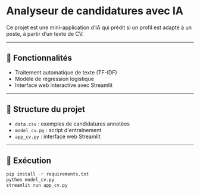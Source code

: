 # Analyseur de candidatures avec IA

Ce projet est une mini-application d’IA qui prédit si un profil est adapté à un poste, à partir d’un texte de CV.

---

## 🧰 Fonctionnalités

- Traitement automatique de texte (TF-IDF)
- Modèle de régression logistique
- Interface web interactive avec Streamlit

---

## 📁 Structure du projet

- `data.csv` : exemples de candidatures annotées
- `model_cv.py` : script d'entraînement
- `app_cv.py` : interface web Streamlit

---

## 🚀 Exécution

```bash
pip install -r requirements.txt
python model_cv.py
streamlit run app_cv.py
